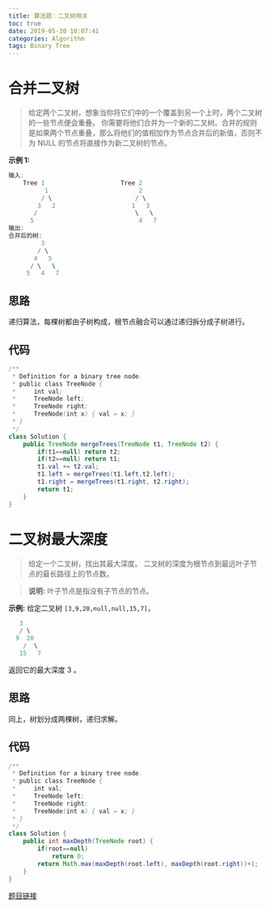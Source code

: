 ```yaml
---
title: 算法题：二叉树相关
toc: true
date: 2019-05-30 10:07:41
categories: Algorithm
tags: Binary Tree
---
```


# 合并二叉树 

>给定两个二叉树，想象当你将它们中的一个覆盖到另一个上时，两个二叉树的一些节点便会重叠。
>你需要将他们合并为一个新的二叉树。合并的规则是如果两个节点重叠，那么将他们的值相加作为节点合并后的新值，否则不为 NULL 的节点将直接作为新二叉树的节点。

**示例 1:**

```java
输入: 
	Tree 1                     Tree 2                  
          1                         2                             
         / \                       / \                            
        3   2                     1   3                        
       /                           \   \                      
      5                             4   7                  
输出: 
合并后的树:
	     3
	    / \
	   4   5
	  / \   \ 
	 5   4   7
```

## 思路

递归算法，每棵树都由子树构成，根节点融合可以通过递归拆分成子树进行。

## 代码
```JAVA
/**
 * Definition for a binary tree node.
 * public class TreeNode {
 *     int val;
 *     TreeNode left;
 *     TreeNode right;
 *     TreeNode(int x) { val = x; }
 * }
 */
class Solution {
    public TreeNode mergeTrees(TreeNode t1, TreeNode t2) {
        if(t1==null) return t2;
        if(t2==null) return t1;
        t1.val += t2.val;
        t1.left = mergeTrees(t1.left,t2.left);
        t1.right = mergeTrees(t1.right, t2.right);
        return t1;
    }
}
```

# 二叉树最大深度

>给定一个二叉树，找出其最大深度。
>二叉树的深度为根节点到最远叶子节点的最长路径上的节点数。

>**说明:** 叶子节点是指没有子节点的节点。

**示例:**
给定二叉树 `[3,9,20,null,null,15,7]`，
```java
   3
   / \
  9  20
    /  \
   15   7
```
返回它的最大深度 3 。

## 思路

同上，树划分成两棵树，递归求解。

## 代码

```java
/**
 * Definition for a binary tree node.
 * public class TreeNode {
 *     int val;
 *     TreeNode left;
 *     TreeNode right;
 *     TreeNode(int x) { val = x; }
 * }
 */
class Solution {
    public int maxDepth(TreeNode root) {
        if(root==null) 
            return 0;
        return Math.max(maxDepth(root.left), maxDepth(root.right))+1;
    }
}
```
[题目链接](https://leetcode-cn.com/problems/maximum-depth-of-binary-tree/)
